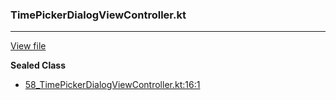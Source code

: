 ### TimePickerDialogViewController.kt
---
[View file](../../precision_analyzed/58_TimePickerDialogViewController.kt)

**Sealed Class**

 - [58_TimePickerDialogViewController.kt:16:1](../../precision_analyzed/58_TimePickerDialogViewController.kt#L16)
